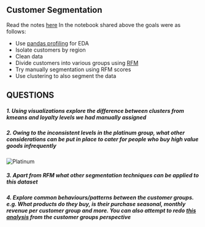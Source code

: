 ## Customer Segmentation

Read the notes [here](https://github.com/Joy879/ADS_REV_code/blob/main/028%20Lessson%20Customer%20Segment/notes.md)
In the notebook shared above  the goals were as follows:
* Use [pandas profiling](https://github.com/ydataai/pandas-profiling/blob/master/README.md) for EDA
* Isolate customers by region
* Clean data
* Divide customers into various groups using [RFM](https://en.wikipedia.org/wiki/RFM_(market_research))
* Try manually segmentation using RFM scores
* Use clustering to also segment the data

## QUESTIONS
##### 1. Using visualizations explore the difference between clusters from _kmeans_ and _loyalty levels_ we had manually assigned
##### 2. Owing to the inconsistent levels in the platinum group, what other considerations can be put in place to cater for people who buy high value goods infrequently
![Platinum](https://user-images.githubusercontent.com/70502261/195412550-b917c9f2-42e0-4bc3-a241-c4a815bd94c6.png)


##### 3. Apart from RFM what other segmentation techniques can be applied to this dataset
##### 4. Explore common behaviours/patterns between the customer groups. e.g. What products do they buy, is their purchase seasonal, monthly revenue per customer group and more. You can also attempt to redo [this analysis](https://github.com/Heytec/ADS_REV_code/blob/main/011%20lesson%20Retail%20%20analytics/Retail_Customer_Analysis.ipynb) from the customer groups perspective
